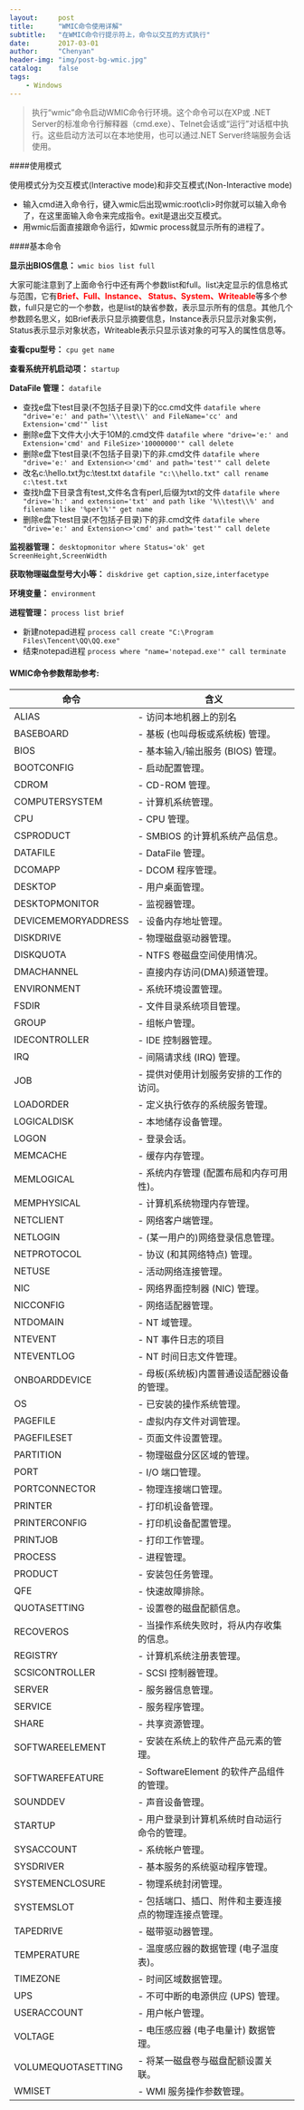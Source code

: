 ```yaml
---
layout:     post
title:      "WMIC命令使用详解"
subtitle:   "在WMIC命令行提示符上，命令以交互的方式执行"
date:       2017-03-01
author:     "Chenyan"
header-img: "img/post-bg-wmic.jpg"
catalog:    false
tags:
    - Windows
---
```


>执行“wmic”命令启动WMIC命令行环境。这个命令可以在XP或 .NET Server的标准命令行解释器（cmd.exe）、Telnet会话或“运行”对话框中执行。这些启动方法可以在本地使用，也可以通过.NET Server终端服务会话使用。

####使用模式

使用模式分为交互模式(Interactive mode)和非交互模式(Non-Interactive mode)

* 输入cmd进入命令行，键入wmic后出现wmic:root\cli>时你就可以输入命令了，在这里面输入命令来完成指令。exit是退出交互模式。
* 用wmic后面直接跟命令运行，如wmic process就显示所有的进程了。

####基本命令

**显示出BIOS信息：** `wmic bios list full`

大家可能注意到了上面命令行中还有两个参数list和full。list决定显示的信息格式与范围，它有<font style="color:red">**Brief、Full、Instance、 Status、System、Writeable**</font>等多个参数，full只是它的一个参数，也是list的缺省参数，表示显示所有的信息。其他几个参数顾名思义，如Brief表示只显示摘要信息，Instance表示只显示对象实例，Status表示显示对象状态，Writeable表示只显示该对象的可写入的属性信息等。

**查看cpu型号：** `cpu get name`

**查看系统开机启动项：** `startup`

**DataFile 管理：** `datafile`
* 查找e盘下test目录(不包括子目录)下的cc.cmd文件
`datafile where "drive='e:' and path='\\test\\' and FileName='cc' and Extension='cmd'" list`
* 删除e盘下文件大小大于10M的.cmd文件
`datafile where "drive='e:' and Extension='cmd' and FileSize>'10000000'" call delete`
* 删除e盘下test目录(不包括子目录)下的非.cmd文件
`datafile where "drive='e:' and Extension<>'cmd' and path='test'" call delete`
* 改名c:\hello.txt为c:\test.txt
`datafile "c:\\hello.txt" call rename c:\test.txt`
* 查找h盘下目录含有test,文件名含有perl,后缀为txt的文件
`datafile where "drive='h:' and extension='txt' and path like '%\\test\\%' and filename like '%perl%'" get name`
* 删除e盘下test目录(不包括子目录)下的非.cmd文件
`datafile where "drive='e:' and Extension<>'cmd' and path='test'" call delete`

**监视器管理：** `desktopmonitor where Status='ok' get ScreenHeight,ScreenWidth`

**获取物理磁盘型号大小等：** `diskdrive get caption,size,interfacetype`

**环境变量：** `environment`

**进程管理：** `process list brief`
* 新建notepad进程
`process call create "C:\Program Files\Tencent\QQ\QQ.exe"`
* 结束notepad进程
`process where "name='notepad.exe'" call terminate`

#### WMIC命令参数帮助参考:
命令 | 含义
--------|--------
ALIAS                  | - 访问本地机器上的别名 
BASEBOARD              | - 基板 (也叫母板或系统板) 管理。 
BIOS                   | - 基本输入/输出服务 (BIOS) 管理。 
BOOTCONFIG             | - 启动配置管理。 
CDROM                  | - CD-ROM 管理。 
COMPUTERSYSTEM         | - 计算机系统管理。 
CPU                    | - CPU 管理。 
CSPRODUCT              | - SMBIOS 的计算机系统产品信息。 
DATAFILE               | - DataFile 管理。 
DCOMAPP                | - DCOM 程序管理。 
DESKTOP                | - 用户桌面管理。 
DESKTOPMONITOR         | - 监视器管理。 
DEVICEMEMORYADDRESS    | - 设备内存地址管理。 
DISKDRIVE              | - 物理磁盘驱动器管理。 
DISKQUOTA              | - NTFS 卷磁盘空间使用情况。 
DMACHANNEL             | - 直接内存访问(DMA)频道管理。 
ENVIRONMENT            | - 系统环境设置管理。 
FSDIR                  | - 文件目录系统项目管理。 
GROUP                  | - 组帐户管理。 
IDECONTROLLER          | - IDE 控制器管理。 
IRQ                    | - 间隔请求线 (IRQ) 管理。 
JOB                    | - 提供对使用计划服务安排的工作的访问。 
LOADORDER              | - 定义执行依存的系统服务管理。 
LOGICALDISK            | - 本地储存设备管理。 
LOGON                  | - 登录会话。 
MEMCACHE               | - 缓存内存管理。 
MEMLOGICAL             | - 系统内存管理 (配置布局和内存可用性)。 
MEMPHYSICAL            | - 计算机系统物理内存管理。 
NETCLIENT              | - 网络客户端管理。 
NETLOGIN               | - (某一用户的)网络登录信息管理。 
NETPROTOCOL            | - 协议 (和其网络特点) 管理。 
NETUSE                 | - 活动网络连接管理。 
NIC                    | - 网络界面控制器 (NIC) 管理。 
NICCONFIG              | - 网络适配器管理。 
NTDOMAIN               | - NT 域管理。 
NTEVENT                | - NT 事件日志的项目 
NTEVENTLOG             | - NT 时间日志文件管理。 
ONBOARDDEVICE          | - 母板(系统板)内置普通设适配器设备的管理。 
OS                     | - 已安装的操作系统管理。 
PAGEFILE               | - 虚拟内存文件对调管理。 
PAGEFILESET            | - 页面文件设置管理。 
PARTITION              | - 物理磁盘分区区域的管理。 
PORT                   | - I/O 端口管理。 
PORTCONNECTOR          | - 物理连接端口管理。 
PRINTER                | - 打印机设备管理。 
PRINTERCONFIG          | - 打印机设备配置管理。 
PRINTJOB               | - 打印工作管理。 
PROCESS                | - 进程管理。 
PRODUCT                | - 安装包任务管理。 
QFE                    | - 快速故障排除。 
QUOTASETTING           | - 设置卷的磁盘配额信息。 
RECOVEROS              | - 当操作系统失败时，将从内存收集的信息。 
REGISTRY               | - 计算机系统注册表管理。 
SCSICONTROLLER         | - SCSI 控制器管理。 
SERVER                 | - 服务器信息管理。 
SERVICE                | - 服务程序管理。 
SHARE                  | - 共享资源管理。 
SOFTWAREELEMENT        | - 安装在系统上的软件产品元素的管理。 
SOFTWAREFEATURE        | - SoftwareElement 的软件产品组件的管理。 
SOUNDDEV               | - 声音设备管理。 
STARTUP                | - 用户登录到计算机系统时自动运行命令的管理。 
SYSACCOUNT             | - 系统帐户管理。 
SYSDRIVER              | - 基本服务的系统驱动程序管理。 
SYSTEMENCLOSURE        | - 物理系统封闭管理。 
SYSTEMSLOT             | - 包括端口、插口、附件和主要连接点的物理连接点管理。 
TAPEDRIVE              | - 磁带驱动器管理。 
TEMPERATURE            | - 温度感应器的数据管理 (电子温度表)。 
TIMEZONE               | - 时间区域数据管理。 
UPS                    | - 不可中断的电源供应 (UPS) 管理。 
USERACCOUNT            | - 用户帐户管理。 
VOLTAGE                | - 电压感应器 (电子电量计) 数据管理。 
VOLUMEQUOTASETTING     | - 将某一磁盘卷与磁盘配额设置关联。 
WMISET                 | - WMI 服务操作参数管理。 